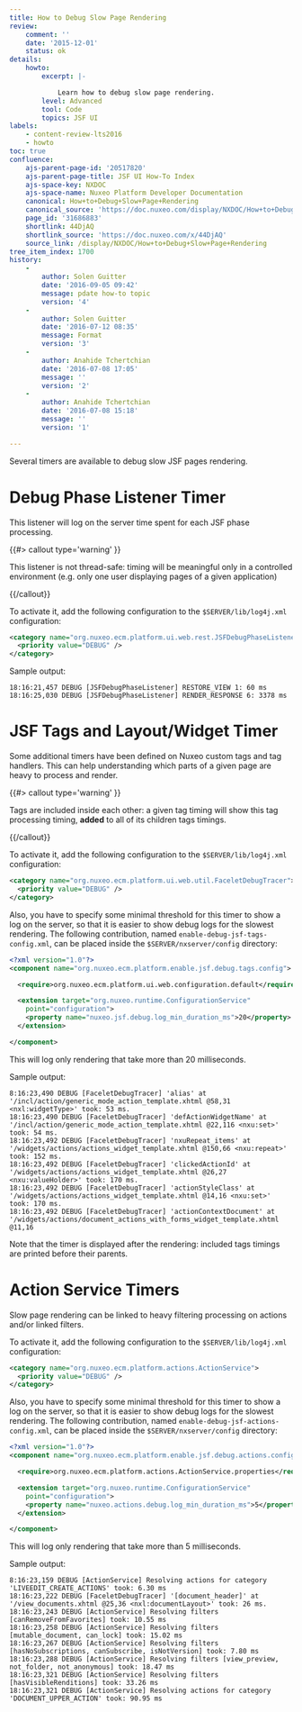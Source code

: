 ```yaml
---
title: How to Debug Slow Page Rendering
review:
    comment: ''
    date: '2015-12-01'
    status: ok
details:
    howto:
        excerpt: |-

            Learn how to debug slow page rendering.
        level: Advanced
        tool: Code
        topics: JSF UI
labels:
    - content-review-lts2016
    - howto
toc: true
confluence:
    ajs-parent-page-id: '20517820'
    ajs-parent-page-title: JSF UI How-To Index
    ajs-space-key: NXDOC
    ajs-space-name: Nuxeo Platform Developer Documentation
    canonical: How+to+Debug+Slow+Page+Rendering
    canonical_source: 'https://doc.nuxeo.com/display/NXDOC/How+to+Debug+Slow+Page+Rendering'
    page_id: '31686883'
    shortlink: 44DjAQ
    shortlink_source: 'https://doc.nuxeo.com/x/44DjAQ'
    source_link: /display/NXDOC/How+to+Debug+Slow+Page+Rendering
tree_item_index: 1700
history:
    -
        author: Solen Guitter
        date: '2016-09-05 09:42'
        message: pdate how-to topic
        version: '4'
    -
        author: Solen Guitter
        date: '2016-07-12 08:35'
        message: Format
        version: '3'
    -
        author: Anahide Tchertchian
        date: '2016-07-08 17:05'
        message: ''
        version: '2'
    -
        author: Anahide Tchertchian
        date: '2016-07-08 15:18'
        message: ''
        version: '1'

---
```

Several timers are available to debug slow JSF pages rendering.

# Debug Phase Listener Timer

This listener will log on the server time spent for each JSF phase processing.

{{#> callout type='warning' }}

This listener is not thread-safe: timing will be meaningful only in a controlled environment (e.g. only one user displaying pages of a given application)

{{/callout}}

To activate it, add the following configuration to the `$SERVER/lib/log4j.xml` configuration:

```xml
<category name="org.nuxeo.ecm.platform.ui.web.rest.JSFDebugPhaseListener">
  <priority value="DEBUG" />
</category>
```

Sample output:

```
18:16:21,457 DEBUG [JSFDebugPhaseListener] RESTORE_VIEW 1: 60 ms
18:16:25,030 DEBUG [JSFDebugPhaseListener] RENDER_RESPONSE 6: 3378 ms
```

# JSF Tags and Layout/Widget Timer

Some additional timers have been defined on Nuxeo custom tags and tag handlers. This can help understanding which parts of a given page are heavy to process and render.

{{#> callout type='warning' }}

Tags are included inside each other: a given tag timing will show this tag processing timing, **added** to all of its children tags timings.

{{/callout}}

To activate it, add the following configuration to the `$SERVER/lib/log4j.xml` configuration:

```xml
<category name="org.nuxeo.ecm.platform.ui.web.util.FaceletDebugTracer">
  <priority value="DEBUG" />
</category>
```

Also, you have to specify some minimal threshold for this timer to show a log on the server, so that it is easier to show debug logs for the slowest rendering. The following contribution, named `enable-debug-jsf-tags-config.xml`, can be placed inside the `$SERVER/nxserver/config` directory:

```xml
<?xml version="1.0"?>
<component name="org.nuxeo.ecm.platform.enable.jsf.debug.tags.config">

  <require>org.nuxeo.ecm.platform.ui.web.configuration.default</require>

  <extension target="org.nuxeo.runtime.ConfigurationService"
    point="configuration">
    <property name="nuxeo.jsf.debug.log_min_duration_ms">20</property>
  </extension>

</component>
```

This will log only rendering that take more than 20 milliseconds.

Sample output:

```
8:16:23,490 DEBUG [FaceletDebugTracer] 'alias' at '/incl/action/generic_mode_action_template.xhtml @58,31 <nxl:widgetType>' took: 53 ms.
18:16:23,490 DEBUG [FaceletDebugTracer] 'defActionWidgetName' at '/incl/action/generic_mode_action_template.xhtml @22,116 <nxu:set>' took: 54 ms.
18:16:23,492 DEBUG [FaceletDebugTracer] 'nxuRepeat_items' at '/widgets/actions/actions_widget_template.xhtml @150,66 <nxu:repeat>' took: 152 ms.
18:16:23,492 DEBUG [FaceletDebugTracer] 'clickedActionId' at '/widgets/actions/actions_widget_template.xhtml @26,27 <nxu:valueHolder>' took: 170 ms.
18:16:23,492 DEBUG [FaceletDebugTracer] 'actionStyleClass' at '/widgets/actions/actions_widget_template.xhtml @14,16 <nxu:set>' took: 170 ms.
18:16:23,492 DEBUG [FaceletDebugTracer] 'actionContextDocument' at '/widgets/actions/document_actions_with_forms_widget_template.xhtml @11,16
```

Note that the timer is displayed after the rendering: included tags timings are printed before their parents.

# Action Service Timers

Slow page rendering can be linked to heavy filtering processing on actions and/or linked filters.

To activate it, add the following configuration to the `$SERVER/lib/log4j.xml` configuration:

```xml
<category name="org.nuxeo.ecm.platform.actions.ActionService">
  <priority value="DEBUG" />
</category>
```

Also, you have to specify some minimal threshold for this timer to show a log on the server, so that it is easier to show debug logs for the slowest rendering. The following contribution, named `enable-debug-jsf-actions-config.xml`, can be placed inside the `$SERVER/nxserver/config` directory:

```xml
<?xml version="1.0"?>
<component name="org.nuxeo.ecm.platform.enable.jsf.debug.actions.config">

  <require>org.nuxeo.ecm.platform.actions.ActionService.properties</require>

  <extension target="org.nuxeo.runtime.ConfigurationService"
    point="configuration">
    <property name="nuxeo.actions.debug.log_min_duration_ms">5</property>
  </extension>

</component>
```

This will log only rendering that take more than 5 milliseconds.

Sample output:

```
8:16:23,159 DEBUG [ActionService] Resolving actions for category 'LIVEEDIT_CREATE_ACTIONS' took: 6.30 ms
18:16:23,222 DEBUG [FaceletDebugTracer] '[document_header]' at '/view_documents.xhtml @25,36 <nxl:documentLayout>' took: 26 ms.
18:16:23,243 DEBUG [ActionService] Resolving filters [canRemoveFromFavorites] took: 10.55 ms
18:16:23,258 DEBUG [ActionService] Resolving filters [mutable_document, can_lock] took: 15.02 ms
18:16:23,267 DEBUG [ActionService] Resolving filters [hasNoSubscriptions, canSubscribe, isNotVersion] took: 7.80 ms
18:16:23,288 DEBUG [ActionService] Resolving filters [view_preview, not_folder, not_anonymous] took: 18.47 ms
18:16:23,321 DEBUG [ActionService] Resolving filters [hasVisibleRenditions] took: 33.26 ms
18:16:23,321 DEBUG [ActionService] Resolving actions for category 'DOCUMENT_UPPER_ACTION' took: 90.95 ms
```
